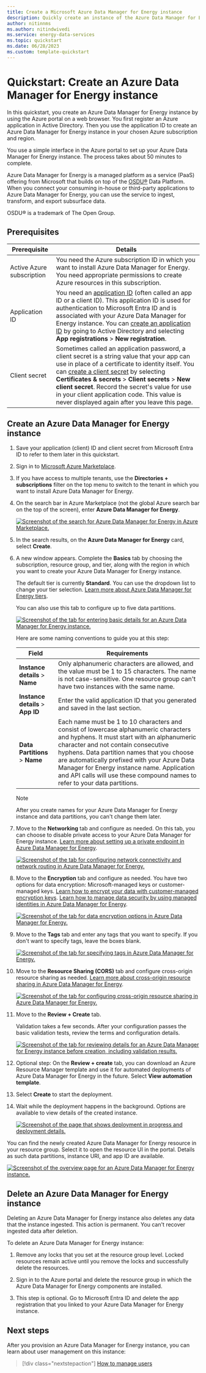 ```yaml
---
title: Create a Microsoft Azure Data Manager for Energy instance
description: Quickly create an instance of the Azure Data Manager for Energy service by using the Azure portal.
author: nitinnms
ms.author: nitindwivedi
ms.service: energy-data-services
ms.topic: quickstart
ms.date: 06/28/2023
ms.custom: template-quickstart
---
```


# Quickstart: Create an Azure Data Manager for Energy instance

In this quickstart, you create an Azure Data Manager for Energy instance by using the Azure portal on a web browser. You first register an Azure application in Active Directory. Then you use the application ID to create an Azure Data Manager for Energy instance in your chosen Azure subscription and region.

You use a simple interface in the Azure portal to set up your Azure Data Manager for Energy instance. The process takes about 50 minutes to complete.

Azure Data Manager for Energy is a managed platform as a service (PaaS) offering from Microsoft that builds on top of the [OSDU&reg;](https://osduforum.org/) Data Platform. When you connect your consuming in-house or third-party applications to Azure Data Manager for Energy, you can use the service to ingest, transform, and export subsurface data.

OSDU&reg; is a trademark of The Open Group.

## Prerequisites

| Prerequisite | Details |
| ------------ | ------- |
Active Azure subscription | You need the Azure subscription ID in which you want to install Azure Data Manager for Energy. You need appropriate permissions to create Azure resources in this subscription.
Application ID | You need an [application ID](../active-directory/develop/application-model.md) (often called an app ID or a client ID). This application ID is used for authentication to Microsoft Entra ID and is associated with your Azure Data Manager for Energy instance. You can [create an application ID](../active-directory/develop/quickstart-register-app.md) by going to Active Directory and selecting **App registrations** > **New registration**.
Client secret | Sometimes called an application password, a client secret is a string value that your app can use in place of a certificate to identity itself. You can [create a client secret](../active-directory/develop/quickstart-register-app.md#add-a-client-secret) by selecting **Certificates & secrets** > **Client secrets** > **New client secret**. Record the secret's value for use in your client application code. This value is never displayed again after you leave this page.

## Create an Azure Data Manager for Energy instance

1. Save your application (client) ID and client secret from Microsoft Entra ID to refer to them later in this quickstart.  

1. Sign in to [Microsoft Azure Marketplace](https://portal.azure.com/#view/Microsoft_Azure_Marketplace/MarketplaceOffersBlade/selectedMenuItemId/home).

1. If you have access to multiple tenants, use the **Directories + subscriptions** filter on the top menu to switch to the tenant in which you want to install Azure Data Manager for Energy.

1. On the search bar in Azure Marketplace (not the global Azure search bar on the top of the screen), enter **Azure Data Manager for Energy**.

    [![Screenshot of the search for Azure Data Manager for Energy in Azure Marketplace.](media/quickstart-create-microsoft-energy-data-services-instance/search-meds-on-azure-marketplace.png)](media/quickstart-create-microsoft-energy-data-services-instance/search-meds-on-azure-marketplace.png#lightbox)

1. In the search results, on the **Azure Data Manager for Energy** card, select **Create**.

1. A new window appears. Complete the **Basics** tab by choosing the subscription, resource group, and tier, along with the region in which you want to create your Azure Data Manager for Energy instance.

   The default tier is currently **Standard**. You can use the dropdown list to change your tier selection. [Learn more about Azure Data Manager for Energy tiers](../energy-data-services/concepts-tier-details.md).

   You can also use this tab to configure up to five data partitions.

   [![Screenshot of the tab for entering basic details for an Azure Data Manager for Energy instance.](media/quickstart-create-microsoft-energy-data-services-instance/input-basic-details-sku.png)](media/quickstart-create-microsoft-energy-data-services-instance/input-basic-details-sku.png#lightbox)

   Here are some naming conventions to guide you at this step:

   | Field | Requirements |
   | ----- | --------------- |
   **Instance details** > **Name** | Only alphanumeric characters are allowed, and the value must be 1 to 15 characters. The name is not case-sensitive. One resource group can't have two instances with the same name.
   **Instance details** > **App ID** | Enter the valid application ID that you generated and saved in the last section.
   **Data Partitions** > **Name** | Each name must be 1 to 10 characters and consist of lowercase alphanumeric characters and hyphens. It must start with an alphanumeric character and not contain consecutive hyphens. Data partition names that you choose are automatically prefixed with your Azure Data Manager for Energy instance name. Application and API calls will use these compound names to refer to your data partitions.

   > [!NOTE]
   > After you create names for your Azure Data Manager for Energy instance and data partitions, you can't change them later.  

1. Move to the **Networking** tab and configure as needed. On this tab, you can choose to disable private access to your Azure Data Manager for Energy instance. [Learn more about setting up a private endpoint in Azure Data Manager for Energy](../energy-data-services/how-to-set-up-private-links.md).

   [![Screenshot of the tab for configuring network connectivity and network routing in Azure Data Manager for Energy.](media/quickstart-create-microsoft-energy-data-services-instance/networking-tab.png)](media/quickstart-create-microsoft-energy-data-services-instance/networking-tab.png#lightbox)

1. Move to the **Encryption** tab and configure as needed. You have two options for data encryption: Microsoft-managed keys or customer-managed keys. [Learn how to encrypt your data with customer-managed encryption keys](../energy-data-services/how-to-manage-data-security-and-encryption.md). [Learn how to manage data security by using managed identities in Azure Data Manager for Energy](../energy-data-services/how-to-use-managed-identity.md).

   [![Screenshot of the tab for data encryption options in Azure Data Manager for Energy.](media/quickstart-create-microsoft-energy-data-services-instance/encryption-tab.png)](media/quickstart-create-microsoft-energy-data-services-instance/encryption-tab.png#lightbox)

1. Move to the **Tags** tab and enter any tags that you want to specify. If you don't want to specify tags, leave the boxes blank.

   [![Screenshot of the tab for specifying tags in Azure Data Manager for Energy.](media/quickstart-create-microsoft-energy-data-services-instance/input-tags.png)](media/quickstart-create-microsoft-energy-data-services-instance/input-tags.png#lightbox)

1. Move to the **Resource Sharing (CORS)** tab and configure cross-origin resource sharing as needed. [Learn more about cross-origin resource sharing in Azure Data Manager for Energy](../energy-data-services/how-to-enable-cors.md).

   [![Screenshot of the tab for configuring cross-origin resource sharing in Azure Data Manager for Energy.](media/quickstart-create-microsoft-energy-data-services-instance/cors-tab.png)](media/quickstart-create-microsoft-energy-data-services-instance/cors-tab.png#lightbox)

1. Move to the **Review + Create** tab.

   Validation takes a few seconds. After your configuration passes the basic validation tests, review the terms and configuration details.

   [![Screenshot of the tab for reviewing details for an Azure Data Manager for Energy instance before creation, including validation results.](media/quickstart-create-microsoft-energy-data-services-instance/validation-check-after-entering-details-sku.png)](media/quickstart-create-microsoft-energy-data-services-instance/validation-check-after-entering-details-sku.png#lightbox)

1. Optional step: On the **Review + create** tab, you can download an Azure Resource Manager template and use it for automated deployments of Azure Data Manager for Energy in the future. Select **View automation template**.

1. Select **Create** to start the deployment.

1. Wait while the deployment happens in the background. Options are available to view details of the created instance.

   [![Screenshot of the page that shows deployment in progress and deployment details.](media/quickstart-create-microsoft-energy-data-services-instance/deployment-progress.png)](media/quickstart-create-microsoft-energy-data-services-instance/deployment-progress.png#lightbox)

You can find the newly created Azure Data Manager for Energy resource in your resource group. Select it to open the resource UI in the portal. Details as such data partitions, instance URI, and app ID are available.

[![Screenshot of the overview page for an Azure Data Manager for Energy instance.](media/quickstart-create-microsoft-energy-data-services-instance/overview-energy-data-services-sku.png)](media/quickstart-create-microsoft-energy-data-services-instance/overview-energy-data-services-sku.png#lightbox)

## Delete an Azure Data Manager for Energy instance

Deleting an Azure Data Manager for Energy instance also deletes any data that the instance ingested. This action is permanent. You can't recover ingested data after deletion.

To delete an Azure Data Manager for Energy instance:

1. Remove any locks that you set at the resource group level. Locked resources remain active until you remove the locks and successfully delete the resources.

1. Sign in to the Azure portal and delete the resource group in which the Azure Data Manager for Energy components are installed.

1. This step is optional. Go to Microsoft Entra ID and delete the app registration that you linked to your Azure Data Manager for Energy instance.

## Next steps

After you provision an Azure Data Manager for Energy instance, you can learn about user management on this instance:

> [!div class="nextstepaction"]
> [How to manage users](how-to-manage-users.md)

